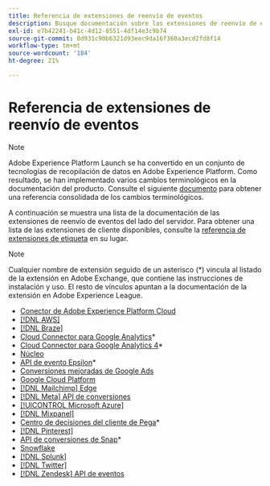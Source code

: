 ```yaml
---
title: Referencia de extensiones de reenvío de eventos
description: Busque documentación sobre las extensiones de reenvío de eventos en Adobe Experience Platform.
exl-id: e7b42241-b41c-4d12-8551-4df14e3c9b74
source-git-commit: 0d931c90b6321d93eec9da16f360a3ecd2fd8f14
workflow-type: tm+mt
source-wordcount: '184'
ht-degree: 21%

---
```


# Referencia de extensiones de reenvío de eventos

>[!NOTE]
>
>Adobe Experience Platform Launch se ha convertido en un conjunto de tecnologías de recopilación de datos en Adobe Experience Platform. Como resultado, se han implementado varios cambios terminológicos en la documentación del producto. Consulte el siguiente [documento](../../term-updates.md) para obtener una referencia consolidada de los cambios terminológicos.

<div id="recs-overview-body-1"></div>
<div id="recs-overview-body-2"></div>
<div id="recs-overview-body-3"></div>
<div id="recs-overview-body-4"></div>
<div id="recs-overview-body-5"></div>
<div id="recs-overview-body-6"></div>

A continuación se muestra una lista de la documentación de las extensiones de reenvío de eventos del lado del servidor. Para obtener una lista de las extensiones de cliente disponibles, consulte la [referencia de extensiones de etiqueta](../client/overview.md) en su lugar.

>[!NOTE]
>
>Cualquier nombre de extensión seguido de un asterisco (*) vincula al listado de la extensión en Adobe Exchange, que contiene las instrucciones de instalación y uso. El resto de vínculos apuntan a la documentación de la extensión en Adobe Experience League.

* [Conector de Adobe Experience Platform Cloud](./cloud-connector/overview.md)
* [[!DNL AWS]](./aws/overview.md)
* [[!DNL Braze]](./braze/overview.md)
* [Cloud Connector para Google Analytics](https://exchange.adobe.com/apps/ec/106542)*
* [Cloud Connector para Google Analytics 4](https://partners.adobe.com/exchangeprogram/experiencecloud/exchange.details.109820.html)*
* [Núcleo](./core/overview.md)
* [API de evento Epsilon](https://exchange.adobe.com/apps/ec/109127)*
* [Conversiones mejoradas de Google Ads](./google-ads-enhanced-conversions/overview.md)
* [Google Cloud Platform](./google-cloud-platform/overview.md)
* [[!DNL Mailchimp] Edge](./mailchimp/overview.md)
* [[!DNL Meta] API de conversiones](./meta/overview.md)
* [[!UICONTROL Microsoft Azure]](./azure/overview.md)
* [[!DNL Mixpanel]](./mixpanel/overview.md)
* [Centro de decisiones del cliente de Pega](https://exchange.adobe.com/apps/ec/107597)*
* [[!DNL Pinterest]](./pinterest/overview.md)
* [API de conversiones de Snap](https://exchange.adobe.com/apps/ec/108550)*
* [Snowflake](./snowflake/overview.md)
* [[!DNL Splunk]](./splunk/overview.md)
* [[!DNL Twitter]](./twitter/overview.md)
* [[!DNL Zendesk] API de eventos](./zendesk/overview.md)
